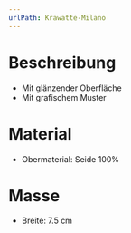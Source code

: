 ```yaml
---
urlPath: Krawatte-Milano
---
```


# Beschreibung
- Mit glänzender Oberfläche
- Mit grafischem Muster

# Material
- Obermaterial: Seide 100%

# Masse
- Breite: 7.5 cm
